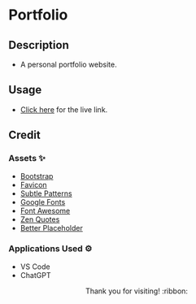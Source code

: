 # Portfolio

## Description

- A personal portfolio website.

## Usage

- [Click here](https://hbarry89.github.io/) for the live link.

## Credit

### Assets :sparkles:
- [Bootstrap](https://getbootstrap.com/)
- [Favicon](https://favicon.io/)
- [Subtle Patterns](https://www.toptal.com/designers/subtlepatterns/)
- [Google Fonts](https://fonts.google.com/)
- [Font Awesome](https://fontawesome.com/)
- [Zen Quotes](https://docs.zenquotes.io/zenquotes-documentation/)
- [Better Placeholder](https://betterplaceholder.com/)

### Applications Used :gear:
- VS Code
- ChatGPT

<p align="center">Thank you for visiting! :ribbon:</p>